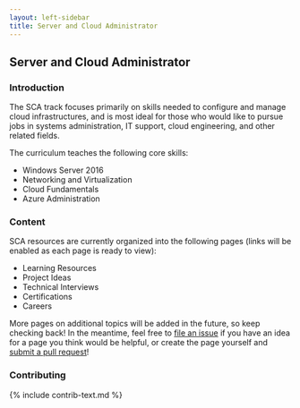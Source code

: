 ```yaml
---
layout: left-sidebar
title: Server and Cloud Administrator
---
```


## Server and Cloud Administrator

### Introduction

The SCA track focuses primarily on skills needed to configure and manage cloud infrastructures, and is most ideal for those who would like to pursue jobs in systems administration, IT support, cloud engineering, and other related fields.

The curriculum teaches the following core skills:

* Windows Server 2016
* Networking and Virtualization
* Cloud Fundamentals
* Azure Administration

### Content

SCA resources are currently organized into the following pages (links will be enabled as each page is ready to view):

* Learning Resources
* Project Ideas
* Technical Interviews
* Certifications
* Careers

More pages on additional topics will be added in the future, so keep checking back!  In the meantime, feel free to [file an issue](https://github.com/mssablog/mssablog.github.io/issues) if you have an idea for a page you think would be helpful, or create the page yourself and [submit a pull request](/contributing.html)!

### Contributing

{% include contrib-text.md %}